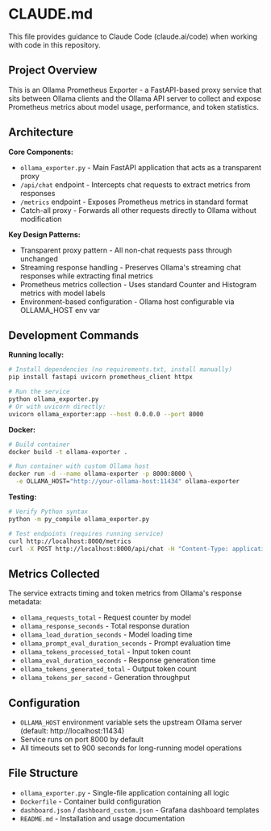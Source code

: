# CLAUDE.md

This file provides guidance to Claude Code (claude.ai/code) when working with code in this repository.

## Project Overview

This is an Ollama Prometheus Exporter - a FastAPI-based proxy service that sits between Ollama clients and the Ollama API server to collect and expose Prometheus metrics about model usage, performance, and token statistics.

## Architecture

**Core Components:**
- `ollama_exporter.py` - Main FastAPI application that acts as a transparent proxy
- `/api/chat` endpoint - Intercepts chat requests to extract metrics from responses
- `/metrics` endpoint - Exposes Prometheus metrics in standard format
- Catch-all proxy - Forwards all other requests directly to Ollama without modification

**Key Design Patterns:**
- Transparent proxy pattern - All non-chat requests pass through unchanged
- Streaming response handling - Preserves Ollama's streaming chat responses while extracting final metrics
- Prometheus metrics collection - Uses standard Counter and Histogram metrics with model labels
- Environment-based configuration - Ollama host configurable via OLLAMA_HOST env var

## Development Commands

**Running locally:**
```bash
# Install dependencies (no requirements.txt, install manually)
pip install fastapi uvicorn prometheus_client httpx

# Run the service
python ollama_exporter.py
# Or with uvicorn directly:
uvicorn ollama_exporter:app --host 0.0.0.0 --port 8000
```

**Docker:**
```bash
# Build container
docker build -t ollama-exporter .

# Run container with custom Ollama host
docker run -d --name ollama-exporter -p 8000:8000 \
  -e OLLAMA_HOST="http://your-ollama-host:11434" ollama-exporter
```

**Testing:**
```bash
# Verify Python syntax
python -m py_compile ollama_exporter.py

# Test endpoints (requires running service)
curl http://localhost:8000/metrics
curl -X POST http://localhost:8000/api/chat -H "Content-Type: application/json" -d '{"model":"llama2","messages":[{"role":"user","content":"test"}]}'
```

## Metrics Collected

The service extracts timing and token metrics from Ollama's response metadata:
- `ollama_requests_total` - Request counter by model
- `ollama_response_seconds` - Total response duration
- `ollama_load_duration_seconds` - Model loading time
- `ollama_prompt_eval_duration_seconds` - Prompt evaluation time
- `ollama_tokens_processed_total` - Input token count
- `ollama_eval_duration_seconds` - Response generation time
- `ollama_tokens_generated_total` - Output token count
- `ollama_tokens_per_second` - Generation throughput

## Configuration

- `OLLAMA_HOST` environment variable sets the upstream Ollama server (default: http://localhost:11434)
- Service runs on port 8000 by default
- All timeouts set to 900 seconds for long-running model operations

## File Structure

- `ollama_exporter.py` - Single-file application containing all logic
- `Dockerfile` - Container build configuration
- `dashboard.json` / `dashboard_custom.json` - Grafana dashboard templates
- `README.md` - Installation and usage documentation